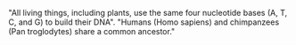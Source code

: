 "All living things, including plants, use the same four nucleotide bases (A, T, C, and G) to build their DNA".
"Humans (Homo sapiens) and chimpanzees (Pan troglodytes) share a common ancestor."
